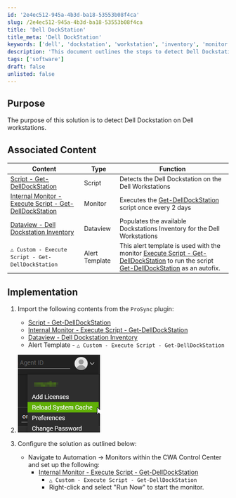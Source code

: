 ```yaml
---
id: '2e4ec512-945a-4b3d-ba18-53553b08f4ca'
slug: /2e4ec512-945a-4b3d-ba18-53553b08f4ca
title: 'Dell DockStation'
title_meta: 'Dell DockStation'
keywords: ['dell', 'dockstation', 'workstation', 'inventory', 'monitor']
description: 'This document outlines the steps to detect Dell Dockstation on Dell workstations using associated scripts and monitors. It provides a comprehensive guide on implementation and configuration for effective detection and inventory management.'
tags: ['software']
draft: false
unlisted: false
---
```


## Purpose

The purpose of this solution is to detect Dell Dockstation on Dell workstations.

## Associated Content

| Content                                                                                 | Type          | Function                                                             |
|-----------------------------------------------------------------------------------------|---------------|----------------------------------------------------------------------|
| [Script - Get-DellDockStation](/docs/910bdf04-c4ab-413d-a1a6-aafcd6d583d0)             | Script        | Detects the Dell Dockstation on the Dell Workstations               |
| [Internal Monitor - Execute Script - Get-DellDockStation](/docs/131057f0-24aa-418c-90f7-b0f316a5b9a8) | Monitor       | Executes the [Get-DellDockStation](/docs/910bdf04-c4ab-413d-a1a6-aafcd6d583d0) script once every 2 days |
| [Dataview - Dell Dockstation Inventory](/docs/8551929f-3af4-45ac-9edf-00f733193d56) | Dataview      | Populates the available Dockstations Inventory for the Dell Workstations |
| `△ Custom - Execute Script - Get-DellDockStation`                                     | Alert Template | This alert template is used with the monitor [Execute Script - Get-DellDockStation](/docs/131057f0-24aa-418c-90f7-b0f316a5b9a8) to run the script [Get-DellDockStation](/docs/910bdf04-c4ab-413d-a1a6-aafcd6d583d0) as an autofix. |

## Implementation

1. Import the following contents from the `ProSync` plugin:
   - [Script - Get-DellDockStation](/docs/910bdf04-c4ab-413d-a1a6-aafcd6d583d0)
   - [Internal Monitor - Execute Script - Get-DellDockStation](/docs/131057f0-24aa-418c-90f7-b0f316a5b9a8)
   - [Dataview - Dell Dockstation Inventory](/docs/8551929f-3af4-45ac-9edf-00f733193d56)
   - Alert Template - `△ Custom - Execute Script - Get-DellDockStation`

2. ![Image](../../static/img/docs/2e4ec512-945a-4b3d-ba18-53553b08f4ca/image_1.png)

3. Configure the solution as outlined below:
   - Navigate to Automation → Monitors within the CWA Control Center and set up the following:
     - [Internal Monitor - Execute Script - Get-DellDockStation](/docs/131057f0-24aa-418c-90f7-b0f316a5b9a8)
       - `△ Custom - Execute Script - Get-DellDockStation`
       - Right-click and select "Run Now" to start the monitor.


